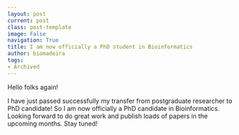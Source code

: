 ```yaml
---
layout: post
current: post
class: post-template
image: False
navigation: True
title: I am now officially a PhD student in Bioinformatics 
author: biomadeira
tags:
- Archived
---
```


Hello folks again!

I have just passed successfully my transfer from postgraduate researcher to PhD candidate! So I am now officially a 
PhD candidate in Bioinformatics. Looking forward to do great work and publish loads of papers in the upcoming months.
Stay tuned!
